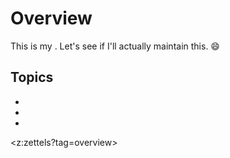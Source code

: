 # Overview

This is my <zettelkasten>. Let's see if I'll actually maintain this. 😄

## Topics
- <dotfiles>
- <alfred>
- <ideas>

<z:zettels?tag=overview>
